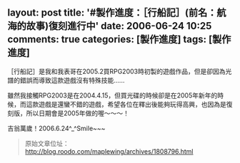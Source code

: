 layout: post
title: '#製作進度：［行船記］(前名：航海的故事)復刻進行中'
date: 2006-06-24 10:25
comments: true
categories: [製作進度]
tags: [製作進度]
---
［行船記］是我和我表哥在2005.2買RPG2003時初製的遊戲作品，但是卻因為光譜的錯誤而導致這款遊戲沒有特殊技能......

雖然我接觸RPG2003是在2004.4.15，但買光碟的時候卻是在2005年新年的時候，而這款遊戲是還蠻不錯的遊戲，希望各位在釋出後能夠玩得高興，也因為是復刻版，所以日期會是2005年做的喔～～～！

吉翁萬歲！2006.6.24^_^Smile~~~

> 原始文章位址：http://blog.roodo.com/maplewing/archives/1808796.html